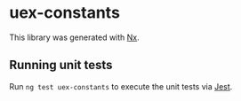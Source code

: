 # uex-constants

This library was generated with [Nx](https://nx.dev).

## Running unit tests

Run `ng test uex-constants` to execute the unit tests via [Jest](https://jestjs.io).
